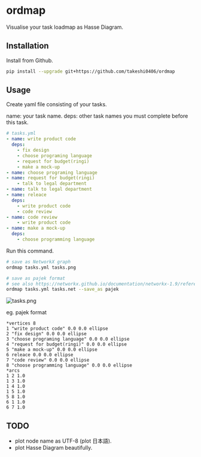 # ordmap

Visualise your task loadmap as Hasse Diagram.

## Installation

Install from Github.

```bash
pip install --upgrade git+https://github.com/takeshi0406/ordmap
```

## Usage

Create yaml file consisting of your tasks.

name: your task name.
deps: other task names you must complete before this task.

```yaml
# tasks.yml
- name: write product code
  deps:
    - fix design
    - choose programing language
    - request for budget(ringi)
    - make a mock-up
- name: choose programing language
- name: request for budget(ringi)
    - talk to legal department
- name: talk to legal department
- name: releace
  deps:
    - write product code
    - code review
- name: code review
    - write product code
- name: make a mock-up
  deps:
    - choose programming language
```

Run this command.

```bash
# save as NetworkX graph
ordmap tasks.yml tasks.png

# save as pajek format
# see also https://networkx.github.io/documentation/networkx-1.9/reference/readwrite.html
ordmap tasks.yml tasks.net --save_as pajek
```

![tasks.png](https://raw.github.com/wiki/takeshi0406/ordmap/images/tasks.png)

eg. pajek format

```
*vertices 8
1 "write product code" 0.0 0.0 ellipse
2 "fix design" 0.0 0.0 ellipse
3 "choose programing language" 0.0 0.0 ellipse
4 "request for budget(ringi)" 0.0 0.0 ellipse
5 "make a mock-up" 0.0 0.0 ellipse
6 releace 0.0 0.0 ellipse
7 "code review" 0.0 0.0 ellipse
8 "choose programming language" 0.0 0.0 ellipse
*arcs
1 2 1.0
1 3 1.0
1 4 1.0
1 5 1.0
5 8 1.0
6 1 1.0
6 7 1.0
```

## TODO

* plot node name as UTF-8 (plot 日本語).
* plot Hasse Diagram beautifully.
